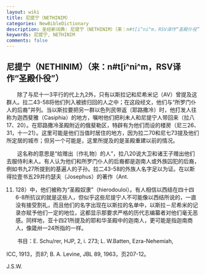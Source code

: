 ```yaml
---
layout: wiki
title: 尼提宁（NETHINIM）
categories: NewBibleDictionary
description: 圣经新词典: 尼提宁（NETHINIM）（来：n#t[i^ni^m，RSV译作“圣殿仆役”）
keywords: 尼提宁, NETHINIM
comments: false
---
```


## 尼提宁（NETHINIM）（来：n#t[i^ni^m，RSV译作“圣殿仆役”）

　　除了与尼十一3平行的代上九2外，只有以斯拉记和尼希米记（AV）曾提及这群人。拉二43-58将他们列入被掳归回的人之中；在这段经文，他们与“所罗门仆人的后裔”并列。当以斯拉要把另一群以色列民带返〔耶路撒冷〕时，他打发人往称为迦西斐雅（Casiphia）的地方，嘱咐他们把利未人和尼提宁人带回来（拉八17、20）。在耶路撒冷圣殿附近的俄斐勒区，特辟有为他们而设的楼房（尼三26、31，十一21）。这里可能是他们当值时居住的地方，因为拉二70和尼七73提及他们所定居的城市；但另一个可能是，这里所提及的是圣殿重建以前的情况。

　　这名称的意思是“给赠出〔作礼物〕的人”，拉八20说大卫和诸王子赠出他们去服侍利未人。有人认为他们和所罗门仆人的后裔都是迦南人或外族囚犯的后裔，例如书九27所提到的基遍人的子孙。拉二43-58的外族人名字足以为证。在以斯得拉壹书五29并约瑟夫（Josephus）的著作（Ant.

11. 128）中，他们被称为“圣殿奴隶”（hierodouloi）。有人相信以西结在四十四6-8所抗议的就是这些人，但似乎这些尼提宁人不可能像以西结所说的，一直没有接受割礼，而且他们的名字出现在以斯拉的名单中，以斯拉－尼希米的记录亦赋予他们一定的地位，这都显示那要求严格的历代志编纂者对他们毫无恶感。同样地，亚十四21所提及的耶和华圣殿中的迦南人，更可能是指迦南商人，像箴卅一24所指的一样。

　　书目：E. Schu/rer, HJP, 2, i. 273; L. W.Batten, Ezra-Nehemiah,

ICC, 1913，页87; B. A. Levine, JBL 89, 1963，页207-12。

J.S.W.








